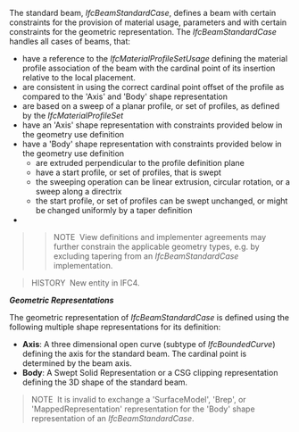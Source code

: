 ﻿The standard beam, _IfcBeamStandardCase_, defines a beam with certain constraints for the provision of material usage, parameters and with certain constraints for the geometric representation. The _IfcBeamStandardCase_ handles all cases of beams, that:

* have a reference to the _IfcMaterialProfileSetUsage_ defining the material profile association of the beam with the cardinal point of its insertion relative to the local placement.
* are consistent in using the correct cardinal point offset of the profile as compared to the 'Axis' and 'Body' shape representation
* are based on a sweep of a planar profile, or set of profiles, as defined by the _IfcMaterialProfileSet_
* have an 'Axis' shape representation with constraints provided below in the geometry use definition
* have a 'Body' shape representation with constraints provided below in the geometry use definition 
    * are extruded perpendicular to the profile definition plane
    * have a start profile, or set of profiles, that is swept
    * the sweeping operation can be linear extrusion, circular rotation, or a sweep along a directrix
    * the start profile, or set of profiles can be swept unchanged, or might be changed uniformly by a taper definition 
*  
>> NOTE&nbsp; View definitions and implementer agreements may further constrain the applicable geometry types, e.g. by excluding tapering from an _IfcBeamStandardCase_ implementation. 

> HISTORY&nbsp; New entity in IFC4.

**_Geometric Representations_**

The geometric representation of _IfcBeamStandardCase_ is defined using the following multiple shape representations for its definition:

* **Axis**: A three dimensional open curve (subtype of _IfcBoundedCurve_) defining the axis for the standard beam. The cardinal point is determined by the beam axis.
* **Body**: A Swept Solid Representation or a CSG clipping representation defining the 3D shape of the standard beam.

> NOTE&nbsp; It is invalid to exchange a 'SurfaceModel', 'Brep', or 'MappedRepresentation' representation for the 'Body' shape representation of an _IfcBeamStandardCase_.